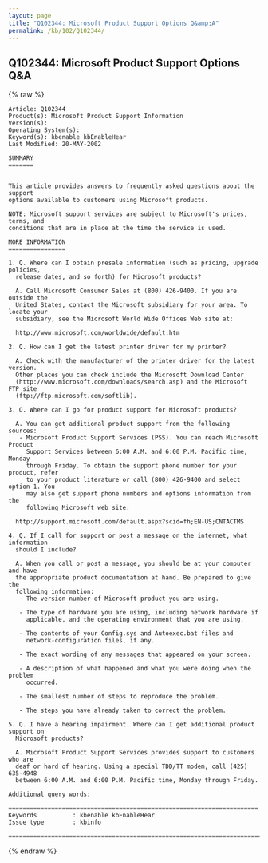```yaml
---
layout: page
title: "Q102344: Microsoft Product Support Options Q&amp;A"
permalink: /kb/102/Q102344/
---
```


## Q102344: Microsoft Product Support Options Q&amp;A

{% raw %}

	Article: Q102344
	Product(s): Microsoft Product Support Information
	Version(s): 
	Operating System(s): 
	Keyword(s): kbenable kbEnableHear
	Last Modified: 20-MAY-2002
	
	SUMMARY
	=======
	
	
	This article provides answers to frequently asked questions about the support
	options available to customers using Microsoft products.
	
	NOTE: Microsoft support services are subject to Microsoft's prices, terms, and
	conditions that are in place at the time the service is used.
	
	MORE INFORMATION
	================
	
	1. Q. Where can I obtain presale information (such as pricing, upgrade policies,
	  release dates, and so forth) for Microsoft products?
	
	  A. Call Microsoft Consumer Sales at (800) 426-9400. If you are outside the
	  United States, contact the Microsoft subsidiary for your area. To locate your
	  subsidiary, see the Microsoft World Wide Offices Web site at:
	
	  http://www.microsoft.com/worldwide/default.htm
	
	2. Q. How can I get the latest printer driver for my printer?
	
	  A. Check with the manufacturer of the printer driver for the latest version.
	  Other places you can check include the Microsoft Download Center
	  (http://www.microsoft.com/downloads/search.asp) and the Microsoft FTP site
	  (ftp://ftp.microsoft.com/softlib).
	
	3. Q. Where can I go for product support for Microsoft products?
	
	  A. You can get additional product support from the following sources:
	   - Microsoft Product Support Services (PSS). You can reach Microsoft Product
	     Support Services between 6:00 A.M. and 6:00 P.M. Pacific time, Monday
	     through Friday. To obtain the support phone number for your product, refer
	     to your product literature or call (800) 426-9400 and select option 1. You
	     may also get support phone numbers and options information from the
	     following Microsoft web site:
	
	  http://support.microsoft.com/default.aspx?scid=fh;EN-US;CNTACTMS
	
	4. Q. If I call for support or post a message on the internet, what information
	  should I include?
	
	  A. When you call or post a message, you should be at your computer and have
	  the appropriate product documentation at hand. Be prepared to give the
	  following information:
	   - The version number of Microsoft product you are using.
	
	   - The type of hardware you are using, including network hardware if
	     applicable, and the operating environment that you are using.
	
	   - The contents of your Config.sys and Autoexec.bat files and
	     network-configuration files, if any.
	
	   - The exact wording of any messages that appeared on your screen.
	
	   - A description of what happened and what you were doing when the problem
	     occurred.
	
	   - The smallest number of steps to reproduce the problem.
	
	   - The steps you have already taken to correct the problem.
	
	5. Q. I have a hearing impairment. Where can I get additional product support on
	  Microsoft products?
	
	  A. Microsoft Product Support Services provides support to customers who are
	  deaf or hard of hearing. Using a special TDD/TT modem, call (425) 635-4948
	  between 6:00 A.M. and 6:00 P.M. Pacific time, Monday through Friday.
	
	Additional query words:
	
	======================================================================
	Keywords          : kbenable kbEnableHear 
	Issue type        : kbinfo
	
	=============================================================================
	

{% endraw %}
